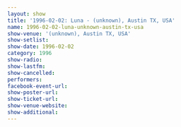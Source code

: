 ```yaml
---
layout: show
title: '1996-02-02: Luna - (unknown), Austin TX, USA'
name: 1996-02-02-luna-unknown-austin-tx-usa
show-venue: '(unknown), Austin TX, USA'
show-setlist: 
show-date: 1996-02-02
category: 1996
show-radio: 
show-lastfm: 
show-cancelled: 
performers: 
facebook-event-url: 
show-poster-url: 
show-ticket-url: 
show-venue-website: 
show-additional: 
---
```



